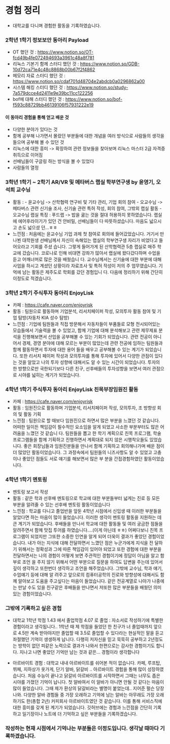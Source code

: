 # 경험 정리
- 대학교를 다니며 경험한 활동을 기록하였습니다.

### 2학년 1학기 정보보안 동아리 Payload 
- OT 했던 것 : https://www.notion.so/OT-fcd49b4fe072494693a3961c48a8f781
- 리눅스 기본기 함께 스터디 했던 것 : https://www.notion.so/GDB-10d72ca71e4c48c8868b00b67f2f4862
- 메모리 자료 스터디 했던 것 : https://www.notion.so/cdaf701d48704e2abdcb0a0296862a00
- 시스템 해킹 스터디 했던 것 : https://www.notion.so/study-7a579dcce4d2411e9e39bc11cc122256
- bof에 대해 스터디 했던 것 : https://www.notion.so/bof-f593c88729bb46139106f57931222e19

#### 이 동아리 경험을 통해 얻고 배운 것 
- 다양한 분야가 있다는 것 
- 함께 공부해 나가면서 몰랐던 부분들에 대한 개념을 여러 방식으로 사람들의 생각을 들으며 공부해 볼 수 있던 것
- 리눅스에 대한 흥미 -> 확장하여 관련 정보들을 찾아보며 리눅스 마스터 2급 자격증 취득으로 이어짐
- 선배님들이 구글링 하는 방식을 볼 수 있었다
- 사람들의 열정

### 3학년 1학기 ~ 2학기 AR/VR 및 메타버스 랩실 학부연구생 by 윤영기, 오석희 교수님
 - 활동 : - 윤교수님 -> 산학협력 연구비 및 기타 관리, 기업 회의 참여
         - 오교수님 -> 메타버스 관련 신기술 조사, 신기술 관련 특허 작성, 회의 참여, 그밖외 랩실 활동 
         - 오교수님 랩실 특징 : 푸드랩 -> 밥을 굶는 것을 절대 허용하지 못하였습니다. 랩실에 에어후라이기가 있던 건 안비밀, 선배님들이 다 따뜻하셨습니다. 마음도 넓으시고 손도 넓으셨           던...ㅎㅎ 
 - 느낀점 : 처음에는 윤교수님 기업 과제 첫 참여로 회의에 들어갔었습니다. 거기서 만나뵌 대학원생 선배님께서 자신이 속해있는 랩실의 학부연구생 자리가 비었다고 들어오라고 기회를 주셨 
           습니다. 그렇게 들어가게 된 산학협력관 5층 랩실로 매주 학교에 갔습니다. 코로나로 인해 비대면 강좌가 많아서 랩실에 왔다갔다하며 수업을 듣고 어깨너머로 많은 것을 배웠습니
           다. 교수님께서는 신기술에 대한 부분에 대해 사업을 하시고 계셨던 상황이라 자료조사 및 특허 작성이 저의 주 업무였습니다. 기억에 남는 활동은 제주도로 학회를 갔던 경험입니
           다. 다음에 정리하기 위해 간단히 이정도로 적겠습니다.   

### 3학년 2학기 주식투자 동아리 EnjoyLisk
- 카페 : https://cafe.naver.com/enjoyrisk
- 활동 : 팀원으로 활동하며 기업분석, 리서치페이퍼 작성, 모의투자 활동 참여 및 기업 탐방(자동차 KIA 성수 탐방)
- 느낀점 : 기업에 팀원들과 직접 방문해서 자동차들이 부품들로 모형 전시되어있는 모습들에서 기술력을 볼 수 있었고, 함께 기업에 대해 분석해보고 관련 제무제표 분석을 진행해보면서
          산업을 공부해볼 수 있는 기회가 되었습니다. 관련 전공이 아니어서 경제, 경영 분야에 대해 모르는 부분이 많았는데 관련 전공에 임하는 팀원들과 함께 활동하면서 투자에 대한 용어
          들을 배우고 공부해볼 수 있는 계기가 되었습니다. 또한 리서치 페이퍼 작성과 모의투자를 통해 투자에 있어서 다양한 관점이 있다는 것을 알았고 나의 투자 성향에 대해서도 알 수 
          있는 시간이 되었습니다. 투자의 한 방향으로만 국한되기보다 다른 친구, 선후배들의 투자성향을 보면서 여러 관점으로 시야를 넓히는 계기가 되었습니다.  
          
### 4학년 1학기 주식투자 동아리 EnjoyLisk 친목부장임원진 활동
- 카페 : https://cafe.naver.com/enjoyrisk
- 활동 : 임원진으로 활동하며 기업분석, 리서치페이퍼 작성, 모의투자, 조 방향성 회의 및 활동 기획 
- 느낀점 : 팀원으로 할 때보다 임원진으로 하면서 많은 부분을 느꼈던 것 같습니다. 어떠한 일이든 책임감이 필수적인 요소임을 알게 되었고 사소한 부분부터도 많은 어려움을 느꼈던 것 같습니             다. 팀원들을 뽑고 한 학기 계획으로 친목 프로그램, 학술 프로그램들을 함께 기획하고 진행하면서 계획대로 되지 않은 시행착오들도 있었습니다. 좋은 회장님들과 임원진분들을 
            만나서 함께 기획하고 회의해나가며 배운 점이 더 많았던 활동이었습니다. 그 과정속에서 팀원들의 니즈사항도 알 수 있었고 고충이나 좋았던 점들도 서로 얘기를 해보면서 많은 부
            분을 간접경험하였던 활동이었습니다. 
 
### 4학년 1학기 멘토링 
- 멘토링 보고서 작성 
- 활동 : 같은 학과 선후배 멘토링으로 학교에 대한 부분들부터 넓게는 진로 등 모든 부분을 알려줄 수 있는 선후배 멘토링 활동이었습니다
- 느낀점 : 학교를 다니고 졸업반을 앞둔 4학년 시점에서 신입생 때 이러한 부분들을 알았다면 하는 마음이 많이 들었습니다. 이러한 생각이 멘토링 활동을 지원하는 데 큰 계기가 되었습니다. 
          후배들을 만나서 학교에 대한 활동들 및 여러 궁금한 점들을 알려주면서 함께 맛집 투어를 하였습니다....(이게 아닌데 ㅎㅎ)
          어쩌다보니 친목 프로그램이 되었지만 그또한 소중한 인연을 알게 되어 더욱이 결과가 좋았던 경험이었습니다. 내가 아는 지식에 대해 전달하면서 느꼈던 점은 누군가에게 지식을 전
          달하기 위해서는 정확성과 그에 따른 책임감이 있어야 되었고 또한 경험에 대한 부분을 전달하면서는 나의 경험이 어떻게 보면 주관적인 경험이기에 정답이 아님을 알고 함부로 조언
          을 주지 않기 위해서 어떤 부분으로 질문을 하여도 답변을 주는데 있어서 깊이 생각하고 또한번더 생각하고 조언을 해주었습니다. 그밖에 교수님, 학과 얘기, 수업얘기 등에 대해 알
          려주고 앞으로의 컴퓨터공학의 진로와 방향성에 대해서도 함께 알아보고 도움을 주고싶다는 마음이 들었습니다. 같은 전공계열로 나아가 나중에는 만날 수도 있을 친구같은 후배들을 
          만나면서 저또한 많은 부분들을 배웠던 의미있는 경험이었습니다. 
          
          
          
### 그밖에 기록하고 싶은 경험
- 대학교 1학년 학점 1.43 에서 졸업학점 4.07 로 졸업 : 자소서로 작성하기에 특별한 경험이라고 생각됩니다.. 1학년 때 제 학점을 들었던 한 친구가 너 졸업때까지 앞으로 4.5만 계속 받아야지만 졸업할 때 3.5로 졸업할 수 있다라는 현실적인 말을 듣고 좌절했던 기억이 생생하게 납니다. 다행히 저자신을 믿고 묵묵히 공부하고 2년정도는 방학이 없던 피같은 노력으로 결과가 나와서 한편으로는 감사한 경험이기도 합니다. 지나고 나면 좋았던 기억만 남는 것과 같은... 경험이라 생각합니다 

- 아르바이트 경험 : 대학교 내내 아르바이트를 쉬어본 적이 없습니다. 카페, 루프탑, 뷔페, 지하상가 옷가게, 단기 알바, 닭갈비 .. 아르바이트 경험을 통해 많이 성장하였습니다. 
                   처음 수능이 끝나고 닭갈비 아르바이트를 시작하면서 그때는 너무도 좁은 시야를 가졌던 기억이 납니다. 첫 알바여서 이 알바가 아니면 안될 것 같다는 마음이 많이 들었습니다. 그때 제가 환상의 닭갈비라는 별명이 붙었는데.. 지어준 펄슨 당장 나와.  다양한 알바 경험들 중 가장 오래하고 기억에 남는 알바는 아무래도 가장 오래 하기도 한(총합 2년) 커피회사 아르바이트였던 것 같습니다. 이를 통해 서비스직에 대한 흥미를 갖게 된 계기가 되었습니다. 깃허브에는 경험과 느낀점을 간단히 기록하고 일기장이나 노트에 더 기억하고 싶은 부분들을 기록하겠습니다.
                 
                 
                 
### 작성하는 현재 시점에서 기억나는 부분들은 이정도입니다. 생각날 때마다 기록하겠습니다.                  
                 
